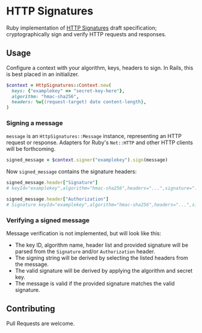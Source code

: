 # HTTP Signatures

Ruby implementation of [HTTP Signatures][draft03] draft specification;
cryptographically sign and verify HTTP requests and responses.


## Usage

Configure a context with your algorithm, keys, headers to sign. In Rails,
this is best placed in an initializer.

```rb
$context = HttpSignatures::Context.new(
  keys: {"examplekey" => "secret-key-here"},
  algorithm: "hmac-sha256",
  headers: %w{(request-target) date content-length},
)
```

### Signing a message

`message` is an `HttpSignatures::Message` instance, representing an HTTP
request or response. Adapters for Ruby's `Net::HTTP` and other HTTP clients
will be forthcoming.

```rb
signed_message = $context.signer("examplekey").sign(message)
```

Now `signed_message` contains the signature headers:

```rb
signed_message.header["Signature"]
# keyId="examplekey",algorithm="hmac-sha256",headers="...",signature="..."

signed_message.header["Authorization"]
# Signature keyId="examplekey",algorithm="hmac-sha256",headers="...",signature="..."
```

### Verifying a signed message

Message verification is not implemented, but will look like this:

* The key ID, algorithm name, header list and provided signature will be parsed
  from the `Signature` and/or `Authorization` header.
* The signing string will be derived by selecting the listed headers from the
  message.
* The valid signature will be derived by applying the algorithm and secret key.
* The message is valid if the provided signature matches the valid signature.


## Contributing

Pull Requests are welcome.


[draft03]: http://tools.ietf.org/html/draft-cavage-http-signatures-03

